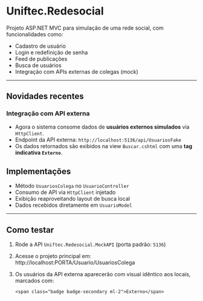 # Uniftec.Redesocial

Projeto ASP.NET MVC para simulação de uma rede social, com funcionalidades como:

- Cadastro de usuário
- Login e redefinição de senha
- Feed de publicações
- Busca de usuários
- Integração com APIs externas de colegas (mock)

---

## Novidades recentes

### Integração com API externa

- Agora o sistema consome dados de **usuários externos simulados** via `HttpClient`.
- Endpoint da API externa: `http://localhost:5136/api/UsuariosFake`
- Os dados retornados são exibidos na view `Buscar.cshtml` com uma **tag indicativa `Externo`**.

## Implementações

- Método `UsuariosColega` no `UsuarioController`
- Consumo de API via `HttpClient` injetado
- Exibição reaproveitando layout de busca local
- Dados recebidos diretamente em `UsuarioModel`

---

## Como testar

1. Rode a API `Uniftec.Redesocial.MockAPI` (porta padrão: `5136`)
2. Acesse o projeto principal em:  
http://localhost:PORTA/Usuario/UsuariosColega

3. Os usuários da API externa aparecerão com visual idêntico aos locais, marcados com:
   ```
   <span class="badge badge-secondary ml-2">Externo</span>
   ```

